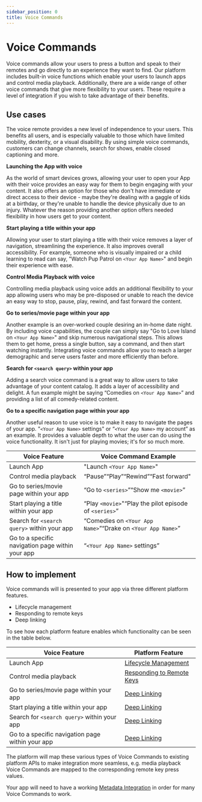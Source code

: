 ```yaml
---
sidebar_position: 0
title: Voice Commands
---
```

# Voice Commands
Voice commands allow your users to press a button and speak to their remotes and go directly to an experience they want to find. Our platform includes built-in voice functions which enable your users to launch apps and control media playback. Additionally, there are a wide range of other voice commands that give more flexibility to your users. These require a level of integration if you wish to take advantage of their benefits.

## Use cases
The voice remote provides a new level of independence to your users. This benefits all users, and is especially valuable to those which have limited mobility, dexterity, or a visual disability. By using simple voice commands, customers can change channels, search for shows, enable closed captioning and more.

**Launching the App with voice**

As the world of smart devices grows, allowing your user to open your App with their voice provides an easy way for them to begin engaging with your content. It also offers an option for those who don't have immediate or direct access to their device - maybe they're dealing with a gaggle of kids at a birthday, or they're unable to handle the device physically due to an injury. Whatever the reason providing another option offers needed flexibility in how users get to your content.

**Start playing a title within your app**

Allowing your user to start playing a title with their voice removes a layer of navigation, streamlining the experience. It also improves overall accessibility. For example, someone who is visually impaired or a child learning to read can say, "Watch Pup Patrol on `<Your App Name>`" and begin their experience with ease.

**Control Media Playback with voice**

Controlling media playback using voice adds an additional flexibility to your app allowing users who may be pre-disposed or unable to reach the device an easy way to stop, pause, play, rewind, and fast forward the content.

**Go to series/movie page within your app**

Another example is an over-worked couple desiring an in-home date night. By including voice capabilities, the couple can simply say "Go to Love Island on `<Your App Name>`" and skip numerous navigational steps. This allows them to get home, press a single button, say a command, and then start watching instantly. Integrating voice commands allow you to reach a larger demographic and serve users faster and more efficiently than before.

**Search for `<search query>` within your app**

Adding a search voice command is a great way to allow users to take advantage of your content catalog. It adds a layer of accessibility and delight. A fun example might be saying “Comedies on `<Your App Name>`” and providing a list of all comedy-related content.

**Go to a specific navigation page within your app**

Another useful reason to use voice is to make it easy to navigate the pages of your app. "`<Your App Name>` settings" or “`<Your App Name>` my account” as an example. It provides a valuable depth to what the user can do using the voice functionality. It isn't just for playing movies; it's for so much more.

| Voice Feature                                    | Voice Command Example                                       |
| ------------------------------------------------ | ----------------------------------------------------------- |
| Launch App                                       | "Launch `<Your App Name>`"                                  |
| Control media playback                           | “Pause”“Play”“Rewind”“Fast forward"          |
| Go to series/movie page within your app          | “Go to `<series>`”“Show me `<movie>`”                  |
| Start playing a title within your app            | “Play `<movie>`"“Play the pilot episode of `<series>`” |
| Search for `<search query>` within your app      | “Comedies on `<Your App Name>`”“Drake on `<Your App Name>`” |
| Go to a specific navigation page within your app | “`<Your App Name>` settings”                                     |

## How to implement
Voice commands will is presented to your app via three different platform features.

- Lifecycle management
- Responding to remote keys
- Deep linking

To see how each platform feature enables which functionality can be seen in the table below.

| Voice Feature                                    | Platform Feature                                  |
| ------------------------------------------------ | ------------------------------------------------- |
| Launch App                                       | [Lifecycle Management](./lifecycle-management.md) |
| Control media playback                           | [Responding to Remote Keys](./remote-specifications.md#responding-to-keys)          |
| Go to series/movie page within your app          | [Deep Linking](./deep-linking.md)                 |
| Start playing a title within your app            | [Deep Linking](./deep-linking.md)                 |
| Search for `<search query>` within your app      | [Deep Linking](./deep-linking.md)                 |
| Go to a specific navigation page within your app | [Deep Linking](./deep-linking.md)                 |

The platform will map these various types of Voice Commands to existing platform APIs to make integration more seamless, e.g. media playback Voice Commands are mapped to the corresponding remote key press values.

Your app will need to have a working [Metadata Integration](./metadata-integration.md) in order for many Voice Commands to work.
